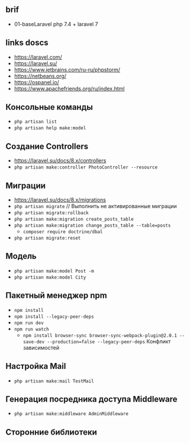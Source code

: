 ## brif
* 01-baseLaravel php 7.4 + laravel 7

## links doscs
* https://laravel.com/
* https://laravel.su/
* https://www.jetbrains.com/ru-ru/phpstorm/
* https://netbeans.org/
* https://ospanel.io/
* https://www.apachefriends.org/ru/index.html

## Консольные команды
* `php artisan list`
* `php artisan help make:model`

## Создание Controllers
* https://laravel.su/docs/8.x/controllers
* `php artisan make:controller PhotoController --resource`

## Миграции
* https://laravel.su/docs/8.x/migrations
* `php artisan migrate`  // Выполнить не активированные миграции
* `php artisan migrate:rollback`
* `php artisan make:migration create_posts_table`
* `php artisan make:migration change_posts_table --table=posts`
    * `composer require doctrine/dbal`
* `php artisan migrate:reset`

## Модель
* `php artisan make:model Post -m`
* `php artisan make:model City`

## Пакетный менеджер npm
* `npm install`
* `npm install --legacy-peer-deps`
* `npm run dev`
* `npm run watch`
  * `npm install browser-sync browser-sync-webpack-plugin@2.0.1 --save-dev --production=false --legacy-peer-deps` Конфликт зависимостей

## Настройка Mail
* `php artisan make:mail TestMail`

## Генерация посредника доступа Middleware
* `php artisan make:middleware AdminMiddleware`

## Сторонние библиотеки


